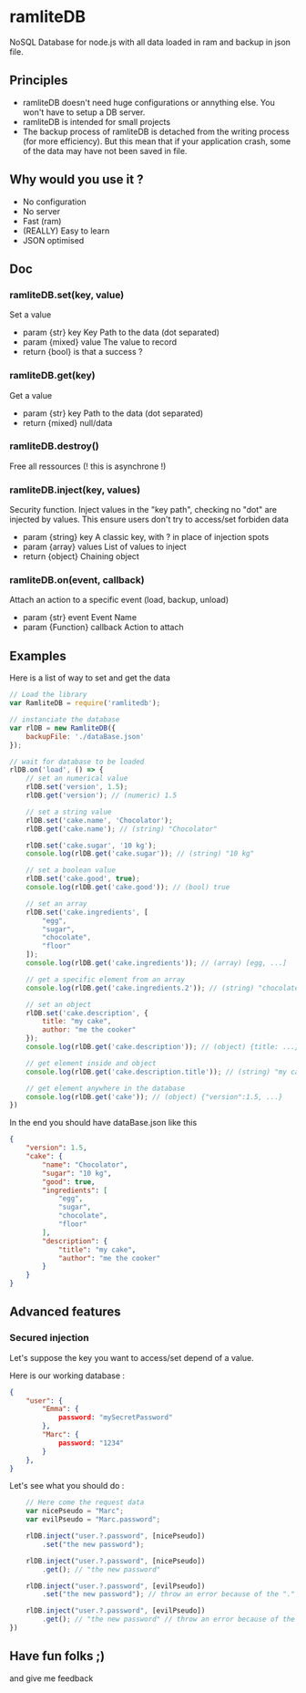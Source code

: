 # ramliteDB
NoSQL Database for node.js with all data loaded in ram and backup in json file.

## Principles
- ramliteDB doesn't need huge configurations or annything else. You won't have to setup a DB server.
- ramliteDB is intended for small projects
- The backup process of ramliteDB is detached from the writing process (for more efficiency). But this mean that if your application crash, some of the data may have not been saved in file.

## Why would you use it ?
- No configuration
- No server
- Fast (ram)
- (REALLY) Easy to learn
- JSON optimised

## Doc
### ramliteDB.set(key, value)
Set a value

- param  {str}    key   Key Path to the data (dot separated)
- param  {mixed}  value The value to record
- return {bool}         is that a success ?

### ramliteDB.get(key)
Get a value

- param  {str} key Path to the data (dot separated)
- return {mixed}   null/data

### ramliteDB.destroy()
Free all ressources (! this is asynchrone !)

### ramliteDB.inject(key, values)
Security function. Inject values in the "key path", checking no "dot" are injected by values.
This ensure users don't try to access/set forbiden data

- param  {string} key    A classic key, with ? in place of injection spots
- param  {array}  values List of values to inject
- return {object}        Chaining object

### ramliteDB.on(event, callback)
Attach an action to a specific event (load, backup, unload)

- param  {str}      event    Event Name
- param  {Function} callback Action to attach

## Examples
Here is a list of way to set and get the data

```javascript
// Load the library
var RamliteDB = require('ramlitedb');

// instanciate the database
var rlDB = new RamliteDB({
	backupFile: './dataBase.json'
});

// wait for database to be loaded
rlDB.on('load', () => {
	// set an numerical value
	rlDB.set('version', 1.5);
	rlDB.get('version'); // (numeric) 1.5

	// set a string value
	rlDB.set('cake.name', 'Chocolator');
	rlDB.get('cake.name'); // (string) "Chocolator"

	rlDB.set('cake.sugar', '10 kg');
	console.log(rlDB.get('cake.sugar')); // (string) "10 kg"

	// set a boolean value
	rlDB.set('cake.good', true);
	console.log(rlDB.get('cake.good')); // (bool) true

	// set an array
	rlDB.set('cake.ingredients', [
		"egg",
		"sugar",
		"chocolate",
		"floor"
	]);
	console.log(rlDB.get('cake.ingredients')); // (array) [egg, ...]

	// get a specific element from an array
	console.log(rlDB.get('cake.ingredients.2')); // (string) "chocolate"

	// set an object
	rlDB.set('cake.description', {
		title: "my cake",
		author: "me the cooker"
	});
	console.log(rlDB.get('cake.description')); // (object) {title: ...}

	// get element inside and object
	console.log(rlDB.get('cake.description.title')); // (string) "my cake"

	// get element anywhere in the database
	console.log(rlDB.get('cake')); // (object) {"version":1.5, ...}
})
```

In the end you should have dataBase.json like this
```json
{
	"version": 1.5,
	"cake": {
		"name": "Chocolator",
		"sugar": "10 kg",
		"good": true,
		"ingredients": [
			"egg",
			"sugar",
			"chocolate",
			"floor"
		],
		"description": {
			"title": "my cake",
			"author": "me the cooker"
		}
	}
}
```

## Advanced features
### Secured injection

Let's suppose the key you want to access/set depend of a value.

Here is our working database :

```json
{
	"user": {
		"Emma": {
			password: "mySecretPassword"
		},
		"Marc": {
			password: "1234"
		}
	},
}
```

Let's see what you should do :

```javascript
	// Here come the request data
	var nicePseudo = "Marc";
	var evilPseudo = "Marc.password";

	rlDB.inject("user.?.password", [nicePseudo])
		.set("the new password");

	rlDB.inject("user.?.password", [nicePseudo])
		.get(); // "the new password"

	rlDB.inject("user.?.password", [evilPseudo])
		.set("the new password"); // throw an error because of the "."

	rlDB.inject("user.?.password", [evilPseudo])
		.get(); // "the new password" // throw an error because of the "."
})
```

## Have fun folks ;)
and give me feedback
